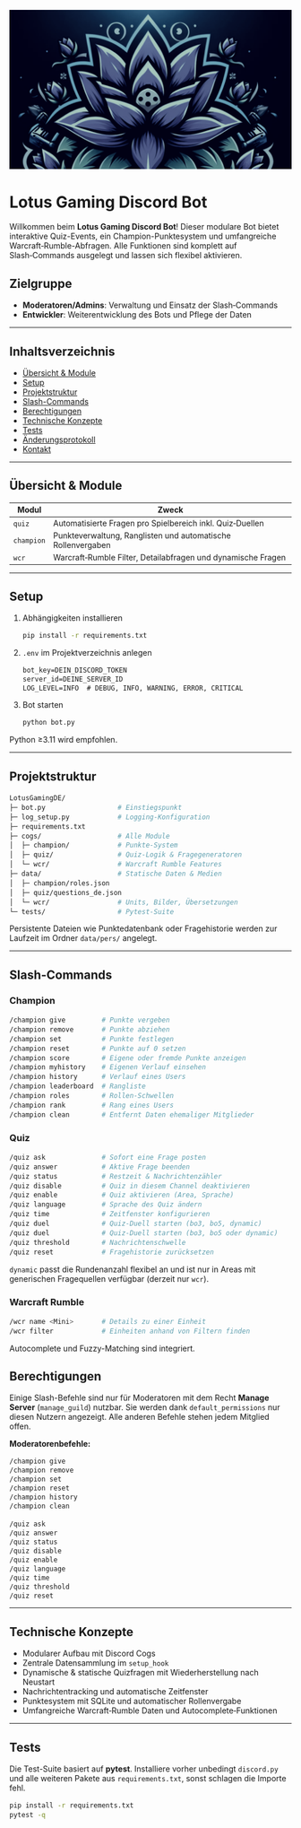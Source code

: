 ![Logo von Lotus Gaming](./data/LotusGamingColorless.png)

# Lotus Gaming Discord Bot

Willkommen beim **Lotus Gaming Discord Bot**! Dieser modulare Bot bietet interaktive Quiz-Events, ein Champion-Punktesystem und umfangreiche Warcraft‑Rumble-Abfragen. Alle Funktionen sind komplett auf Slash‑Commands ausgelegt und lassen sich flexibel aktivieren.

## Zielgruppe

- **Moderatoren/Admins**: Verwaltung und Einsatz der Slash‑Commands
- **Entwickler**: Weiterentwicklung des Bots und Pflege der Daten

---

## Inhaltsverzeichnis

- [Übersicht & Module](#übersicht--module)
- [Setup](#setup)
- [Projektstruktur](#projektstruktur)
- [Slash-Commands](#slash-commands)
- [Berechtigungen](#berechtigungen)
- [Technische Konzepte](#technische-konzepte)
- [Tests](#tests)
- [Änderungsprotokoll](#änderungsprotokoll)
- [Kontakt](#kontakt)

---

## Übersicht & Module

| Modul      | Zweck                                                          |
| ---------- | -------------------------------------------------------------- |
| `quiz`     | Automatisierte Fragen pro Spielbereich inkl. Quiz‑Duellen     |
| `champion` | Punkteverwaltung, Ranglisten und automatische Rollenvergaben |
| `wcr`      | Warcraft‑Rumble Filter, Detailabfragen und dynamische Fragen |

---

## Setup

1. Abhängigkeiten installieren
   ```bash
   pip install -r requirements.txt
   ```
2. `.env` im Projektverzeichnis anlegen
   ```env
   bot_key=DEIN_DISCORD_TOKEN
   server_id=DEINE_SERVER_ID
   LOG_LEVEL=INFO  # DEBUG, INFO, WARNING, ERROR, CRITICAL
   ```
3. Bot starten
   ```bash
   python bot.py
   ```

Python ≥3.11 wird empfohlen.

---

## Projektstruktur

```bash
LotusGamingDE/
├─ bot.py                  # Einstiegspunkt
├─ log_setup.py            # Logging-Konfiguration
├─ requirements.txt
├─ cogs/                   # Alle Module
│  ├─ champion/            # Punkte-System
│  ├─ quiz/                # Quiz-Logik & Fragegeneratoren
│  └─ wcr/                 # Warcraft Rumble Features
├─ data/                   # Statische Daten & Medien
│  ├─ champion/roles.json
│  ├─ quiz/questions_de.json
│  └─ wcr/                 # Units, Bilder, Übersetzungen
└─ tests/                  # Pytest-Suite
```

Persistente Dateien wie Punktedatenbank oder Fragehistorie werden zur Laufzeit im Ordner `data/pers/` angelegt.

---

## Slash-Commands

### Champion
```bash
/champion give         # Punkte vergeben
/champion remove       # Punkte abziehen
/champion set          # Punkte festlegen
/champion reset        # Punkte auf 0 setzen
/champion score        # Eigene oder fremde Punkte anzeigen
/champion myhistory    # Eigenen Verlauf einsehen
/champion history      # Verlauf eines Users
/champion leaderboard  # Rangliste
/champion roles        # Rollen-Schwellen
/champion rank         # Rang eines Users
/champion clean        # Entfernt Daten ehemaliger Mitglieder
```

### Quiz
```bash
/quiz ask              # Sofort eine Frage posten
/quiz answer           # Aktive Frage beenden
/quiz status           # Restzeit & Nachrichtenzähler
/quiz disable          # Quiz in diesem Channel deaktivieren
/quiz enable           # Quiz aktivieren (Area, Sprache)
/quiz language         # Sprache des Quiz ändern
/quiz time             # Zeitfenster konfigurieren
/quiz duel             # Quiz-Duell starten (bo3, bo5, dynamic)
/quiz duel             # Quiz-Duell starten (bo3, bo5 oder dynamic)
/quiz threshold        # Nachrichtenschwelle
/quiz reset            # Fragehistorie zurücksetzen
```

`dynamic` passt die Rundenanzahl flexibel an und ist nur in Areas mit generischen
Fragequellen verfügbar (derzeit nur `wcr`).

### Warcraft Rumble
```bash
/wcr name <Mini>       # Details zu einer Einheit
/wcr filter            # Einheiten anhand von Filtern finden
```

Autocomplete und Fuzzy-Matching sind integriert.

## Berechtigungen

Einige Slash-Befehle sind nur für Moderatoren mit dem Recht **Manage Server**
(``manage_guild``) nutzbar. Sie werden dank ``default_permissions`` nur diesen
Nutzern angezeigt. Alle anderen Befehle stehen jedem Mitglied offen.

**Moderatorenbefehle:**

```
/champion give
/champion remove
/champion set
/champion reset
/champion history
/champion clean

/quiz ask
/quiz answer
/quiz status
/quiz disable
/quiz enable
/quiz language
/quiz time
/quiz threshold
/quiz reset
```

---

## Technische Konzepte

- Modularer Aufbau mit Discord Cogs
- Zentrale Datensammlung im `setup_hook`
- Dynamische & statische Quizfragen mit Wiederherstellung nach Neustart
- Nachrichtentracking und automatische Zeitfenster
- Punktesystem mit SQLite und automatischer Rollenvergabe
- Umfangreiche Warcraft‑Rumble Daten und Autocomplete‑Funktionen

---

## Tests

Die Test-Suite basiert auf **pytest**. Installiere vorher unbedingt `discord.py` und alle
weiteren Pakete aus `requirements.txt`, sonst schlagen die Importe fehl.
```bash
pip install -r requirements.txt
pytest -q
```

